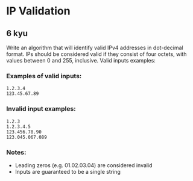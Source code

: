 # IP Validation
## 6 kyu

Write an algorithm that will identify valid IPv4 addresses in dot-decimal format. IPs should be considered valid if they consist of four octets, with values between 0 and 255, inclusive.
Valid inputs examples:

### Examples of valid inputs:
```
1.2.3.4
123.45.67.89
```

### Invalid input examples:
```
1.2.3
1.2.3.4.5
123.456.78.90
123.045.067.089
```

### Notes:
- Leading zeros (e.g. 01.02.03.04) are considered invalid
- Inputs are guaranteed to be a single string



